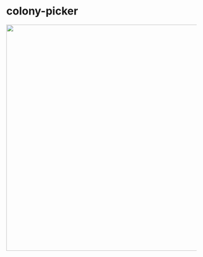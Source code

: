 # colony-picker

<img src=https://github.com/peter-426/colony-picker/blob/main/colony-picker.png width=600 >
